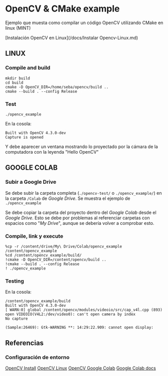 # OpenCV & CMake example
Ejemplo que muesta como compilar un código OpenCV utilizando CMake en linux (MINT)

[Instalación OpenCV en Linux](/docs/Instalar Opencv-Linux.md)


## LINUX

### Compile and build
```
mkdir build
cd build
cmake -D OpenCV_DIR=/home/seba/opencv/build ..
cmake --build . --config Release
```

### Test
```
./opencv_example 
```
En la cosola:
```
Built with OpenCV 4.3.0-dev
Capture is opened
```
Y debe aparecer un ventana mostrando lo proyectado por la cámara de la computadora con la leyenda "Hello OpenCV"

## GOOGLE COLAB
### Subir a Google Drive
Se debe subir la carpeta completa (```./opencv-test/``` o ```./opencv_example/```) en la carpeta ```/Colab``` de *Google Drive*. Se muestra el ejemplo de ```./opencv_example```

Se debe copiar la carpeta del proyecto dentro del *Google Colab* desde el *Google Drive*. Esto se debe por problemas al referenciar carpetas con espacios como "*My Drive*", aunque se debería volver a comprobar esto.

### Compile, link y execute
```
%cp -r /content/drive/My\ Drive/Colab/opencv_example /content/opencv_example
%cd /content/opencv_example/build/
!cmake -D OpenCV_DIR=/content/opencv/build ..
!cmake --build . --config Release
! ./opencv_example
```


### Testing
En la cosola:
```
/content/opencv_example/build
Built with OpenCV 4.3.0-dev
[ WARN:0] global /content/opencv/modules/videoio/src/cap_v4l.cpp (893) open VIDEOIO(V4L2:/dev/video0): can't open camera by index
No capture

(Sample:26469): Gtk-WARNING **: 14:29:22.909: cannot open display: 
```

## Referencias

### Configuración de entorno
[OpenCV Install](/docs/opencv/OpenCV-Install.md)
[OpenCV Linux](/docs/opencv/OpenCV-Install-Linux.md)
[OpenCV Google Colab](/docs/opencv/OpenCV-Install-GoogleColab.md)
[Google Colab docs](/docs/GoogleColab.md)

